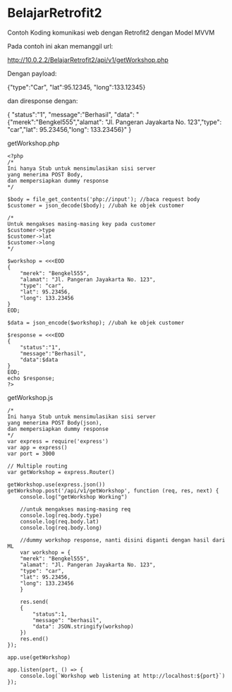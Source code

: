 # BelajarRetrofit2
Contoh Koding komunikasi web dengan Retrofit2 dengan Model MVVM

Pada contoh ini akan memanggil url:

http://10.0.2.2/BelajarRetrofit2/api/v1/getWorkshop.php

Dengan payload:

{"type":"Car", "lat":95.12345, "long":133.12345}

dan diresponse dengan:

{
"status":"1",
"message":"Berhasil",
"data":
"{\"merek\":\"Bengkel555\",\"alamat\": \"Jl. Pangeran Jayakarta No. 123\",\"type\": \"car\",\"lat\": 95.23456,\"long\": 133.23456}"
}

getWorkshop.php
```
<?php
/*
Ini hanya Stub untuk mensimulasikan sisi server
yang menerima POST Body,
dan mempersiapkan dummy response
*/

$body = file_get_contents('php://input'); //baca request body
$customer = json_decode($body); //ubah ke objek customer

/*
Untuk mengakses masing-masing key pada customer
$customer->type
$customer->lat
$customer->long
*/

$workshop = <<<EOD
{
    "merek": "Bengkel555",
    "alamat": "Jl. Pangeran Jayakarta No. 123",
    "type": "car",
    "lat": 95.23456,
    "long": 133.23456
}
EOD;

$data = json_encode($workshop); //ubah ke objek customer

$response = <<<EOD
{
	"status":"1",
	"message":"Berhasil",
	"data":$data
}
EOD;
echo $response;
?>
```

getWorkshop.js
```
/*
Ini hanya Stub untuk mensimulasikan sisi server
yang menerima POST Body(json),
dan mempersiapkan dummy response
*/
var express = require('express')
var app = express()
var port = 3000

// Multiple routing
var getWorkshop = express.Router()

getWorkshop.use(express.json())
getWorkshop.post('/api/v1/getWorkshop', function (req, res, next) {
    console.log("getWorkshop Working")

    //untuk mengakses masing-masing req
    console.log(req.body.type)
    console.log(req.body.lat)
    console.log(req.body.long)

    //dummy workshop response, nanti disini diganti dengan hasil dari ML
    var workshop = {
	"merek": "Bengkel555",
	"alamat": "Jl. Pangeran Jayakarta No. 123",
	"type": "car",
	"lat": 95.23456,
	"long": 133.23456
    }

    res.send(
	{
		"status":1,
		"message": "berhasil",
		"data": JSON.stringify(workshop)
	})
    res.end()
});
 
app.use(getWorkshop)
 
app.listen(port, () => {
    console.log(`Workshop web listening at http://localhost:${port}`)
});
```
